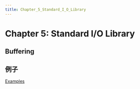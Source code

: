 ```yaml
---
title: Chapter_5_Standard_I_O_Library
---
```


# Chapter 5: Standard I/O Library

## Buffering

## 例子

[Examples](Chapter%205%20Standard%20I%20O%20Library/Examples.csv)